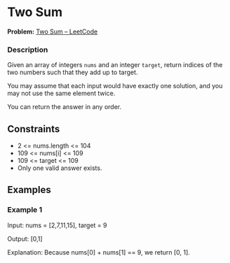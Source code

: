 # Two Sum

**Problem:** [Two Sum – LeetCode](https://leetcode.com/problems/two-sum/)

### Description

Given an array of integers `nums` and an integer `target`, return indices of the two numbers such that they add up to target.

You may assume that each input would have exactly one solution, and you may not use the same element twice.

You can return the answer in any order.


## Constraints

- 2 <= nums.length <= 104
- 109 <= nums[i] <= 109
- 109 <= target <= 109
- Only one valid answer exists.

## Examples

### Example 1
Input: nums = [2,7,11,15], target = 9

Output: [0,1]

Explanation: Because nums[0] + nums[1] == 9, we return [0, 1].
